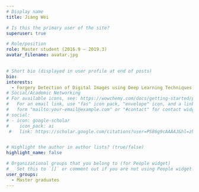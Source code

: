 ```yaml
---
# Display name
title: Jiang Wei

# Is this the primary user of the site?
superuser: true

# Role/position
role: Master student (2016.9 – 2019.3)
avatar_filename: avatar.jpg
  

# Short bio (displayed in user profile at end of posts)
bio:
interests:
  - Forgery Detection of Digital Images using Deep Learning Techniques
# Social/Academic Networking
# For available icons, see: https://wowchemy.com/docs/getting-started/page-builder/#icons
#   For an email link, use "fas" icon pack, "envelope" icon, and a link in the
#   form "mailto:your-email@example.com" or "#contact" for contact widget.
# social:
# - icon: google-scholar
#    icon_pack: ai
 #   link: https://scholar.google.com/citations?user=PS86g9cAAAAJ&hl=zh-CN


# Highlight the author in author lists? (true/false)
highlight_name: false

# Organizational groups that you belong to (for People widget)
#   Set this to `[]` or comment out if you are not using People widget.
user_groups:
  - Master graduates
---
```


